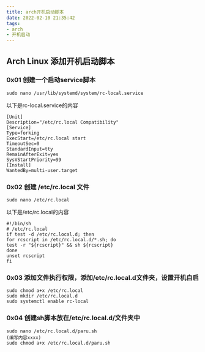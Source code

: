 ```yaml
---
title: arch开机启动脚本
date: 2022-02-10 21:35:42
tags:
- arch
- 开机启动
---
```


## Arch Linux 添加开机启动脚本

### 0x01 创建一个启动service脚本

```shell
sudo nano /usr/lib/systemd/system/rc-local.service
```

以下是rc-local.service的内容

```
[Unit]
Description="/etc/rc.local Compatibility"
[Service]
Type=forking
ExecStart=/etc/rc.local start
TimeoutSec=0
StandardInput=tty
RemainAfterExit=yes
SysVStartPriority=99
[Install]
WantedBy=multi-user.target
```

### 0x02 创建 /etc/rc.local 文件

```shell
sudo nano /etc/rc.local
```

以下是/etc/rc.local的内容

```shell
#!/bin/sh
# /etc/rc.local
if test -d /etc/rc.local.d; then
for rcscript in /etc/rc.local.d/*.sh; do
test -r "${rcscript}" && sh ${rcscript}
done
unset rcscript
fi
```

### 0x03 添加文件执行权限，添加/etc/rc.local.d文件夹，设置开机自启

```shell
sudo chmod a+x /etc/rc.local
sudo mkdir /etc/rc.local.d
sudo systemctl enable rc-local
```

### 0x04 创建sh脚本放在/etc/rc.local.d/文件夹中

```shell
sudo nano /etc/rc.local.d/paru.sh
(编写内容xxxx)
sudo chmod a+x /etc/rc.local.d/paru.sh
```

